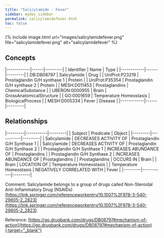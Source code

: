 ```yaml
---
title: "Salicylamide - Fever"
sidebar: mydoc_sidebar
permalink: salicylamidefever.html
toc: false 
---
```


{% include image.html url="images/salicylamidefever.png" file="salicylamidefever.png" alt="salicylamidefever" %}

## Concepts

|------------|------|---------|
| Identifier | Name | Type    |
|------------|------|---------|
| DB:DB08797 | Salicylamide | Drug |
| UniProt:P23219 | Prostaglandin G/H synthase 1 | Protein |
| UniProt:P35354 | Prostaglandin G/H synthase 2 | Protein |
| MESH:D011453 | Prostaglandins | ChemicalSubstance |
| UBERON:0000955 | Brain | GrossAnatomicalStructure |
| GO:0001659 | Temperature Homeostasis | BiologicalProcess |
| MESH:D005334 | Fever | Disease |
|------------|------|---------|

## Relationships

|---------|-----------|---------|
| Subject | Predicate | Object  |
|---------|-----------|---------|
| Salicylamide | DECREASES ACTIVITY OF | Prostaglandin G/H Synthase 1 |
| Salicylamide | DECREASES ACTIVITY OF | Prostaglandin G/H Synthase 2 |
| Prostaglandin G/H Synthase 1 | INCREASES ABUNDANCE OF | Prostaglandins |
| Prostaglandin G/H Synthase 2 | INCREASES ABUNDANCE OF | Prostaglandins |
| Prostaglandins | OCCURS IN | Brain |
| Brain | LOCATION OF | Temperature Homeostasis |
| Temperature Homeostasis | NEGATIVELY CORRELATED WITH | Fever |
|---------|-----------|---------|

Comment: Salicylamide belongs to a group of drugs called Non-Steroidal Anti-Inflammatory Drug (NSAIDs) [https://link.springer.com/referenceworkentry/10.1007%2F978-3-540-29805-2_2823](https://link.springer.com/referenceworkentry/10.1007%2F978-3-540-29805-2_2823)

Reference: [https://go.drugbank.com/drugs/DB08797#mechanism-of-action](https://go.drugbank.com/drugs/DB08797#mechanism-of-action){:target="_blank"}